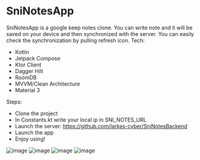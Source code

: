 # SniNotesApp
SniNotesApp is a google keep notes clone. You can write note and it will be saved on your device and then synchronized with the server. 
You can easily check the synchronization by pulling refresh icon.
Tech:
- Kotlin
- Jetpack Compose
- Ktor Client
- Dagger Hilt
- RoomDB
- MVVM/Clean Architecture
- Material 3

Steps:
- Clone the project
- In Constants.kt write your local ip in SNI_NOTES_URL
- Launch the server: https://github.com/larkes-cyber/SniNotesBackend
- Launch the app
- Enjoy using!
  
![image](https://github.com/larkes-cyber/SniNotesApp/assets/79082708/7002c47c-1f43-4246-bde8-49440bdcd565)
![image](https://github.com/larkes-cyber/SniNotesApp/assets/79082708/60588881-c5fa-46e4-8645-eb188d99da55)
![image](https://github.com/larkes-cyber/SniNotesApp/assets/79082708/d705132a-3c1d-4816-ba0c-f6505689e53a)
![image](https://github.com/larkes-cyber/SniNotesApp/assets/79082708/a35b3d61-08c2-4303-b100-9a41f71ea3cd)


